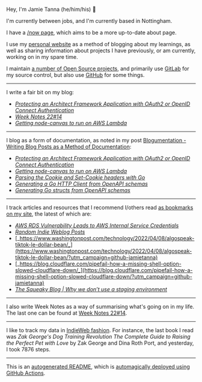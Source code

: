 Hey, I'm Jamie Tanna (he/him/his) 👋

I'm currently between jobs, and I'm currently based in Nottingham.

I have a [/now page](https://www.jvt.me/now/?utm_campaign=github-jamietanna), which aims to be a more up-to-date about page.

I use my [personal website](https://www.jvt.me/?utm_campaign=github-jamietanna) as a method of blogging about my learnings, as well as sharing information about projects I have previously, or am currently, working on in my spare time.

I maintain [a number of Open Source projects](https://www.jvt.me/open-source/?utm_campaign=github-jamietanna), and primarily use [GitLab](https://gitlab.com/jamietanna) for my source control, but also use [GitHub](https://github.com/jamietanna) for some things.

---

I write a fair bit on my blog:


- [_Protecting an Architect Framework Application with OAuth2 or OpenID Connect Authentication_](https://www.jvt.me/posts/2022/04/11/architect-oidc-login/?utm_campaign=github-jamietanna)
- [_Week Notes 22#14_](https://www.jvt.me/week-notes/2022/14/?utm_campaign=github-jamietanna)
- [_Getting node-canvas to run on AWS Lambda_](https://www.jvt.me/posts/2022/04/08/node-canvas-lambda/?utm_campaign=github-jamietanna)

---

I blog as a form of documentation, as noted in my post [Blogumentation - Writing Blog Posts as a Method of Documentation](https://www.jvt.me/posts/2017/06/25/blogumentation/?utm_campaign=github-jamietanna):


- [_Protecting an Architect Framework Application with OAuth2 or OpenID Connect Authentication_](https://www.jvt.me/posts/2022/04/11/architect-oidc-login/?utm_campaign=github-jamietanna)
- [_Getting node-canvas to run on AWS Lambda_](https://www.jvt.me/posts/2022/04/08/node-canvas-lambda/?utm_campaign=github-jamietanna)
- [_Parsing the Cookie and Set-Cookie headers with Go_](https://www.jvt.me/posts/2022/04/07/go-cookie-header/?utm_campaign=github-jamietanna)
- [_Generating a Go HTTP Client from OpenAPI schemas_](https://www.jvt.me/posts/2022/04/06/generate-go-client-openapi/?utm_campaign=github-jamietanna)
- [_Generating Go structs from OpenAPI schemas_](https://www.jvt.me/posts/2022/04/06/generate-go-struct-openapi/?utm_campaign=github-jamietanna)

---

I track articles and resources that I recommend I/others read [as bookmarks on my site](https://www.jvt.me/kind/bookmarks/?utm_campaign=github-jamietanna), the latest of which are:


- [_AWS RDS Vulnerability Leads to AWS Internal Service Credentials_](https://blog.lightspin.io/aws-rds-critical-security-vulnerability?utm_campaign=github-jamietanna)
- [_Random Indie Weblog Posts_](https://indieblog.page/?utm_campaign=github-jamietanna)
- [_https://www.washingtonpost.com/technology/2022/04/08/algospeak-tiktok-le-dollar-bean/_](https://www.washingtonpost.com/technology/2022/04/08/algospeak-tiktok-le-dollar-bean/?utm_campaign=github-jamietanna)
- [_https://blog.cloudflare.com/pipefail-how-a-missing-shell-option-slowed-cloudflare-down/_](https://blog.cloudflare.com/pipefail-how-a-missing-shell-option-slowed-cloudflare-down/?utm_campaign=github-jamietanna)
- [_The Squeaky Blog | Why we don’t use a staging environment_](https://squeaky.ai/blog/development/why-we-dont-use-a-staging-environment?utm_campaign=github-jamietanna)

---

I also write Week Notes as a way of summarising what's going on in my life. The last one can be found at [Week Notes 22#14](https://www.jvt.me/week-notes/2022/14/?utm_campaign=github-jamietanna).

---

I like to track my data in [IndieWeb fashion](https://indieweb.org/why). For instance, the last book I read was _Zak George's Dog Training Revolution The Complete Guide to Raising the Perfect Pet with Love_ by Zak George and Dina Roth Port, and yesterday, I took 7876 steps.

---
This is an [autogenerated README](https://www.jvt.me/posts/2022/01/12/autogenerated-profile-readme/?utm_campaign=github-jamietanna), which is [automagically deployed using GitHub Actions](https://github.com/jamietanna/jamietanna/blob/main/.github/workflows/rebuild.yml).
